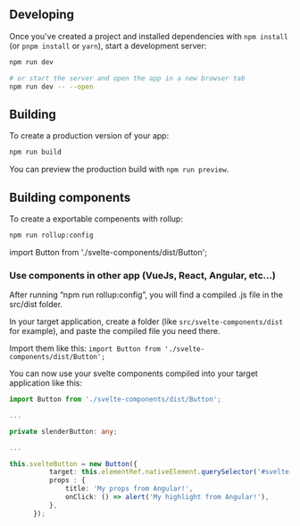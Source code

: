 ## Developing

Once you've created a project and installed dependencies with `npm install` (or `pnpm install` or `yarn`), start a development server:

```bash
npm run dev

# or start the server and open the app in a new browser tab
npm run dev -- --open
```

## Building

To create a production version of your app:

```bash
npm run build
```

You can preview the production build with `npm run preview`.

## Building components


To create a exportable compenents with rollup:

```bash
npm run rollup:config
```
import Button from './svelte-components/dist/Button';

### Use components in other app (VueJs, React, Angular, etc...)

After running “npm run rollup:config”, you will find a compiled .js file in the src/dist folder.

In your target application, create a folder (like `src/svelte-components/dist` for example), and paste the compiled file you need there.

Import them like this: `import Button from './svelte-components/dist/Button';`

You can now use your svelte components compiled into your target application like this:

```ts
import Button from './svelte-components/dist/Button';

...

private slenderButton: any;

...

this.svelteButton = new Button({
          target: this.elementRef.nativeElement.querySelector('#svelte-button-container'),
          props : {
              title: 'My props from Angular!',
              onClick: () => alert('My highlight from Angular!'),
          },
      });
```
